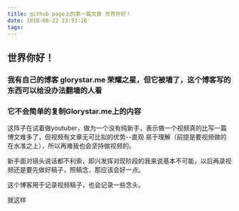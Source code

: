```yaml
---
title: github page上的第一篇文章 世界你好！
date: 2018-08-22 23:53:26
tags:
---
```

## 世界你好！

### 我有自己的博客 glorystar.me 荣耀之星，但它被墙了，这个博客写的东西可以给没办法翻墙的人看

### 它不会简单的复制Glorystar.me上的内容

这阵子在试着做youtuber，做为一个没有纯新手，表示做一个视频真的比写一篇博文难多了，但视频有文章无可比拟的优势--直观 易于理解（前提是要视频做的在水准之上），所以再难我也会坚持做视频的。

新手面对镜头说话都不利索，即兴发挥对现阶段的我来说基本不可能，以后再录视频还是要先做好稿子，照稿念，那应该会好一点。

这个博客用于记录视频稿子，也会记录一些念头。

就这样